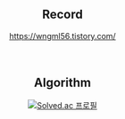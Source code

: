 <div align="center">
  
## Record
https://wngml56.tistory.com/</br>
</br>
</br>

## Algorithm 
[![Solved.ac 프로필](http://mazassumnida.wtf/api/v2/generate_badge?boj=doohui96)](https://solved.ac/doohui96)
<!-- <img src="http://mazandi.herokuapp.com/api?handle=doohui96&theme=warm"/>  -->

</div>
